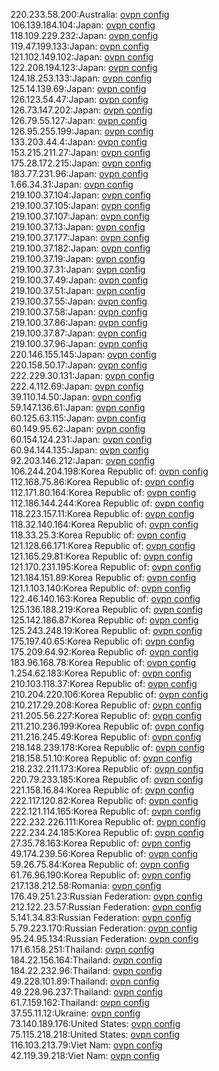 220.233.58.200:Australia: [ovpn config](vpn/220_233_58_200.ovpn)  
106.139.184.104:Japan: [ovpn config](vpn/106_139_184_104.ovpn)  
118.109.229.232:Japan: [ovpn config](vpn/118_109_229_232.ovpn)  
119.47.199.133:Japan: [ovpn config](vpn/119_47_199_133.ovpn)  
121.102.149.102:Japan: [ovpn config](vpn/121_102_149_102.ovpn)  
122.208.194.123:Japan: [ovpn config](vpn/122_208_194_123.ovpn)  
124.18.253.133:Japan: [ovpn config](vpn/124_18_253_133.ovpn)  
125.14.139.69:Japan: [ovpn config](vpn/125_14_139_69.ovpn)  
126.123.54.47:Japan: [ovpn config](vpn/126_123_54_47.ovpn)  
126.73.147.202:Japan: [ovpn config](vpn/126_73_147_202.ovpn)  
126.79.55.127:Japan: [ovpn config](vpn/126_79_55_127.ovpn)  
126.95.255.199:Japan: [ovpn config](vpn/126_95_255_199.ovpn)  
133.203.44.4:Japan: [ovpn config](vpn/133_203_44_4.ovpn)  
153.215.211.27:Japan: [ovpn config](vpn/153_215_211_27.ovpn)  
175.28.172.215:Japan: [ovpn config](vpn/175_28_172_215.ovpn)  
183.77.231.96:Japan: [ovpn config](vpn/183_77_231_96.ovpn)  
1.66.34.31:Japan: [ovpn config](vpn/1_66_34_31.ovpn)  
219.100.37.104:Japan: [ovpn config](vpn/219_100_37_104.ovpn)  
219.100.37.105:Japan: [ovpn config](vpn/219_100_37_105.ovpn)  
219.100.37.107:Japan: [ovpn config](vpn/219_100_37_107.ovpn)  
219.100.37.13:Japan: [ovpn config](vpn/219_100_37_13.ovpn)  
219.100.37.177:Japan: [ovpn config](vpn/219_100_37_177.ovpn)  
219.100.37.182:Japan: [ovpn config](vpn/219_100_37_182.ovpn)  
219.100.37.19:Japan: [ovpn config](vpn/219_100_37_19.ovpn)  
219.100.37.31:Japan: [ovpn config](vpn/219_100_37_31.ovpn)  
219.100.37.49:Japan: [ovpn config](vpn/219_100_37_49.ovpn)  
219.100.37.51:Japan: [ovpn config](vpn/219_100_37_51.ovpn)  
219.100.37.55:Japan: [ovpn config](vpn/219_100_37_55.ovpn)  
219.100.37.58:Japan: [ovpn config](vpn/219_100_37_58.ovpn)  
219.100.37.86:Japan: [ovpn config](vpn/219_100_37_86.ovpn)  
219.100.37.87:Japan: [ovpn config](vpn/219_100_37_87.ovpn)  
219.100.37.96:Japan: [ovpn config](vpn/219_100_37_96.ovpn)  
220.146.155.145:Japan: [ovpn config](vpn/220_146_155_145.ovpn)  
220.158.50.17:Japan: [ovpn config](vpn/220_158_50_17.ovpn)  
222.229.30.131:Japan: [ovpn config](vpn/222_229_30_131.ovpn)  
222.4.112.69:Japan: [ovpn config](vpn/222_4_112_69.ovpn)  
39.110.14.50:Japan: [ovpn config](vpn/39_110_14_50.ovpn)  
59.147.136.61:Japan: [ovpn config](vpn/59_147_136_61.ovpn)  
60.125.63.115:Japan: [ovpn config](vpn/60_125_63_115.ovpn)  
60.149.95.62:Japan: [ovpn config](vpn/60_149_95_62.ovpn)  
60.154.124.231:Japan: [ovpn config](vpn/60_154_124_231.ovpn)  
60.94.144.135:Japan: [ovpn config](vpn/60_94_144_135.ovpn)  
92.203.146.212:Japan: [ovpn config](vpn/92_203_146_212.ovpn)  
106.244.204.198:Korea Republic of: [ovpn config](vpn/106_244_204_198.ovpn)  
112.168.75.86:Korea Republic of: [ovpn config](vpn/112_168_75_86.ovpn)  
112.171.80.164:Korea Republic of: [ovpn config](vpn/112_171_80_164.ovpn)  
112.186.144.244:Korea Republic of: [ovpn config](vpn/112_186_144_244.ovpn)  
118.223.157.11:Korea Republic of: [ovpn config](vpn/118_223_157_11.ovpn)  
118.32.140.164:Korea Republic of: [ovpn config](vpn/118_32_140_164.ovpn)  
118.33.25.3:Korea Republic of: [ovpn config](vpn/118_33_25_3.ovpn)  
121.128.66.171:Korea Republic of: [ovpn config](vpn/121_128_66_171.ovpn)  
121.165.29.81:Korea Republic of: [ovpn config](vpn/121_165_29_81.ovpn)  
121.170.231.195:Korea Republic of: [ovpn config](vpn/121_170_231_195.ovpn)  
121.184.151.89:Korea Republic of: [ovpn config](vpn/121_184_151_89.ovpn)  
121.1.103.140:Korea Republic of: [ovpn config](vpn/121_1_103_140.ovpn)  
122.46.140.163:Korea Republic of: [ovpn config](vpn/122_46_140_163.ovpn)  
125.136.188.219:Korea Republic of: [ovpn config](vpn/125_136_188_219.ovpn)  
125.142.186.87:Korea Republic of: [ovpn config](vpn/125_142_186_87.ovpn)  
125.243.248.19:Korea Republic of: [ovpn config](vpn/125_243_248_19.ovpn)  
175.197.40.65:Korea Republic of: [ovpn config](vpn/175_197_40_65.ovpn)  
175.209.64.92:Korea Republic of: [ovpn config](vpn/175_209_64_92.ovpn)  
183.96.168.78:Korea Republic of: [ovpn config](vpn/183_96_168_78.ovpn)  
1.254.62.183:Korea Republic of: [ovpn config](vpn/1_254_62_183.ovpn)  
210.103.118.37:Korea Republic of: [ovpn config](vpn/210_103_118_37.ovpn)  
210.204.220.106:Korea Republic of: [ovpn config](vpn/210_204_220_106.ovpn)  
210.217.29.208:Korea Republic of: [ovpn config](vpn/210_217_29_208.ovpn)  
211.205.56.227:Korea Republic of: [ovpn config](vpn/211_205_56_227.ovpn)  
211.210.236.199:Korea Republic of: [ovpn config](vpn/211_210_236_199.ovpn)  
211.216.245.49:Korea Republic of: [ovpn config](vpn/211_216_245_49.ovpn)  
218.148.239.178:Korea Republic of: [ovpn config](vpn/218_148_239_178.ovpn)  
218.158.51.10:Korea Republic of: [ovpn config](vpn/218_158_51_10.ovpn)  
218.232.211.173:Korea Republic of: [ovpn config](vpn/218_232_211_173.ovpn)  
220.79.233.185:Korea Republic of: [ovpn config](vpn/220_79_233_185.ovpn)  
221.158.16.84:Korea Republic of: [ovpn config](vpn/221_158_16_84.ovpn)  
222.117.120.82:Korea Republic of: [ovpn config](vpn/222_117_120_82.ovpn)  
222.121.114.165:Korea Republic of: [ovpn config](vpn/222_121_114_165.ovpn)  
222.232.226.111:Korea Republic of: [ovpn config](vpn/222_232_226_111.ovpn)  
222.234.24.185:Korea Republic of: [ovpn config](vpn/222_234_24_185.ovpn)  
27.35.78.163:Korea Republic of: [ovpn config](vpn/27_35_78_163.ovpn)  
49.174.239.56:Korea Republic of: [ovpn config](vpn/49_174_239_56.ovpn)  
59.26.75.84:Korea Republic of: [ovpn config](vpn/59_26_75_84.ovpn)  
61.76.96.190:Korea Republic of: [ovpn config](vpn/61_76_96_190.ovpn)  
217.138.212.58:Romania: [ovpn config](vpn/217_138_212_58.ovpn)  
176.49.251.23:Russian Federation: [ovpn config](vpn/176_49_251_23.ovpn)  
212.122.23.57:Russian Federation: [ovpn config](vpn/212_122_23_57.ovpn)  
5.141.34.83:Russian Federation: [ovpn config](vpn/5_141_34_83.ovpn)  
5.79.223.170:Russian Federation: [ovpn config](vpn/5_79_223_170.ovpn)  
95.24.95.134:Russian Federation: [ovpn config](vpn/95_24_95_134.ovpn)  
171.6.158.251:Thailand: [ovpn config](vpn/171_6_158_251.ovpn)  
184.22.156.164:Thailand: [ovpn config](vpn/184_22_156_164.ovpn)  
184.22.232.96:Thailand: [ovpn config](vpn/184_22_232_96.ovpn)  
49.228.101.89:Thailand: [ovpn config](vpn/49_228_101_89.ovpn)  
49.228.96.237:Thailand: [ovpn config](vpn/49_228_96_237.ovpn)  
61.7.159.162:Thailand: [ovpn config](vpn/61_7_159_162.ovpn)  
37.55.11.12:Ukraine: [ovpn config](vpn/37_55_11_12.ovpn)  
73.140.189.176:United States: [ovpn config](vpn/73_140_189_176.ovpn)  
75.115.218.218:United States: [ovpn config](vpn/75_115_218_218.ovpn)  
116.103.213.79:Viet Nam: [ovpn config](vpn/116_103_213_79.ovpn)  
42.119.39.218:Viet Nam: [ovpn config](vpn/42_119_39_218.ovpn)  
